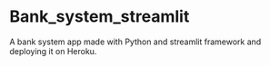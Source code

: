 # Bank_system_streamlit
A bank system app made with Python and streamlit framework and deploying it on Heroku.
